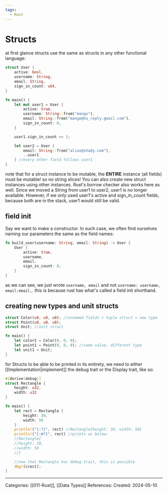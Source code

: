 ```yaml
---
tags:
  - Rust
---
```

# Structs
at first glance structs use the same as structs in any other functional language:
```rust
struct User {
	active: bool,
	username: String,
	email: String,
	sign_in_count: u64,
}

fn main() {
	let mut user1 = User {
		active: true,
		username: String::from("mango"),
		email: String::from("mango@no_reply.gmail.com"),
		sign_in_count: 0,
	}

	user1.sign_in_count += 1;

	let user2 = User {
		email: String::from("alias@shady.com"),
		..user1
	} //every other field follows user1
}
```

note that for a struct instance to be mutable, the **ENTIRE** instance (all fields) must be mutable! so no string slices! You can also create new struct instances using other instances. Rust's borrow checker also works here as well. Since we moved a String from user1 to user2, user1 is no longer available. However, if we only used user1's active and sign_in_count fields, because both are in the stack, user1 would still be valid.

## field init
Say we want to make a constructor. In such case, we often find ourselves naming our parameters the same as the field names:
```rust
fn build_user(username: String, email: String) -> User {
	User {
		active: true,
		username,
		email,
		sign_in_count: 0,
	}
}
```
as we can see, we just wrote ```username, email``` and not ```username: username, email:email,```. this is because rust has what's called a field init shorthand.

## creating new types and unit structs
```rust
struct Color(u8, u8, u8); //unnamed fields + tuple struct > new type
struct Point(u8, u8, u8);
struct Unit; //unit struct

fn main() {
	let color1 = Color(0, 0, 0);
	let point1 = Point(0, 0, 0); //same value, different type
	let unit1 = Unit;
}
```

for Structs to be able to be printed in its entirety, we need to either [[Implementation|implement]] the debug trait or the Display trait, like so:
```rust
#[derive(debug)]
struct Rectangle {
	height: u32,
	width: u32
}

fn main() {
	let rect = Rectangle {
		height: 30,
		width: 50
	}
	println!("{:?}", rect) //Rectangle{height: 30, width: 50}
	println!("{:#?}", rect) //prints as below:
	//Rectangle{
	//height: 30,
	//width: 50
	//}

	//now that Rectangle has debug trait, this is possible
	dbg!(&rect);
}
```

---
Categories: [[011-Rust]], [[Data Types]]
References:
Created: 2024-05-10